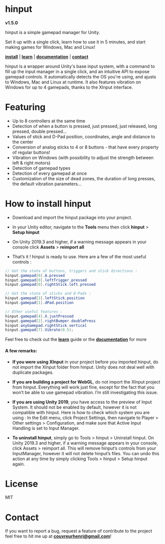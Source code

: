 # hinput
**v1.5.0**

hinput is a simple gamepad manager for Unity.

Set it up with a single click, learn how to use it in 5 minutes, and start making games for Windows, Mac and Linux!

**[install](http://tiny.cc/hinput_install_v1-5-0)** | **[learn](http://tiny.cc/hinput_learn_v1-5-0)** | **[documentation](http://tiny.cc/hinput_doc_v1-5-0)** | **[contact](mailto:couvreurhenri@gmail.com)**

hinput is a wrapper around Unity's base input system, with a command to fill up the input manager in a single click, and an intuitive API to expose gamepad controls. It automatically detects the OS you're using, and ajusts to Windows, Mac and Linux at runtime. It also features vibration on Windows for up to 4 gamepads, thanks to the XInput interface. 

# Featuring
- Up to 8 controllers at the same time
- Detection of when a button is pressed, just pressed, just released, long pressed, double pressed...
- Values of stick and D-Pad position, coordinates, angle and distance to the center
- Conversion of analog sticks to 4 or 8 buttons - that have every property of regular buttons!
- Vibration on Windows (with possibility to adjust the strength between left & right motors)
- Detection of gamepad types
- Detection of every gamepad at once
- Customization of the size of dead zones, the duration of long presses, the default vibration parameters... 

# How to install hinput

- Download and import the hinput package into your project.

- In your Unity editor, navigate to the **Tools** menu then click **hinput** > **Setup hinput**

- On Unity 2019.3 and higher, if a warning message appears in your console click **Assets** > **reimport all**

- That’s it ! hinput is ready to use. Here are a few of the most useful controls :

```csharp
// Get the state of buttons, triggers and stick directions :
hinput.gamepad[0].A.pressed
hinput.gamepad[0].leftTrigger.pressed
hinput.gamepad[0].rightStick.left.pressed

// Get the state of sticks and D-Pads :
hinput.gamepad[3].leftStick.position
hinput.gamepad[1].dPad.position

// Other useful features :
hinput.gamepad[4].X.justPressed
hinput.gamepad[2].rightBumper.doublePress
hinput.anyGamepad.rightStick.vertical
hinput.gamepad[7].Vibrate(0.5);
```

Feel free to check out the **[learn](http://tiny.cc/hinput_learn_v1-5-0)** guide or the **[documentation](http://tiny.cc/hinput_doc_v1-5-0)** for more

#### A few remarks:
- **If you were using XInput** in your project before you imported hinput, do not import the XInput folder from hinput. Unity does not deal well with duplicate packages.


- **If you are building a project for WebGL**, do not import the XInput project from hinput. Everything will work just fine, except for the fact that you won’t be able to use gamepad vibration. I’m still investigating this issue.


- **If you are using Unity 2019**, you have access to the preview of Input System. It should not be enabled by default, however it is not compatible with hinput. Here is how to check which system you are using : In the Edit menu, click Project Settings, then navigate to Player > Other settings > Configuration, and make sure that Active Input Handling is set to Input Manager.

- **To uninstall hinput**, simply go to Tools > hinput > Uninstall hinput. On Unity 2019.3 and higher, if a warning message appears in your console, click Assets > reimport all. This will remove hinput’s controls from your InputManager, however it will not delete hinput’s files. You can undo this action at any time by simply clicking Tools > hinput > Setup hinput again.

# License

MIT

# Contact

If you want to report a bug, request a feature of contribute to the project feel free to hit me up at **[couvreurhenri@gmail.com](mailto:couvreurhenri@gmail.com)**!
